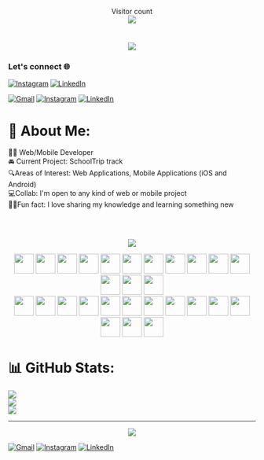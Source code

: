 <p align="center"> 
  Visitor count<br>
  <img src="https://profile-counter.glitch.me/lindex171/count.svg" />
</p>






<h1 align="center" style="color: black;">
    <img src="https://readme-typing-svg.herokuapp.com/?font=Righteous&size=35&center=true&vCenter=true&width=500&height=70&duration=4000&lines=Hi+There!+👋;+I'm+Ibrahima+Dieng!;&color=000000" />
</h1>

### Let's connect 🌐
[![Instagram](https://img.shields.io/badge/Instagram-E4405F?style=for-the-badge&logo=instagram&logoColor=white)](https://www.instagram.com/lindex_dg?igsh=MWx4Z2d1aWQ0eGZwcw==)
[![LinkedIn](https://img.shields.io/badge/LinkedIn-0077B5?style=for-the-badge&logo=linkedin&logoColor=white)](https://www.linkedin.com/in/ibrahima-dieng?utm_source=share&utm_campaign=share_via&utm_content=profile&utm_medium=ios_app)

[![Gmail](https://img.shields.io/badge/Gmail-%23D14836.svg?logo=Gmail&logoColor=white)](mailto:lindex171@gmail.com)
[![Instagram](https://img.shields.io/badge/Instagram-%23E4405F.svg?logo=Instagram&logoColor=white)](https://www.instagram.com/lindex_dg?igsh=MWx4Z2d1aWQ0eGZwcw==) [![LinkedIn](https://img.shields.io/badge/LinkedIn-%230077B5.svg?logo=linkedin&logoColor=white)](https://linkedin.com/in/https://www.linkedin.com/in/ibrahima-dieng?utm_source=share&utm_campaign=share_via&utm_content=profile&utm_medium=ios_app) 


# 💫 About Me:
🧑‍💻 Web/Mobile Developer<br>🚘 Current Project: SchoolTrip track<br>🔍Areas of Interest: Web Applications, Mobile Applications (iOS and Android)<br>💻Collab: I'm open to any kind of web or mobile project<br>🙌🏾Fun fact: I love sharing my knowledge and learning something new


<br/>
<br/>

<p align="center"><img src="https://img.shields.io/badge/Tech%20STACK%20&%20TOOLS-21618C?style=for-the-badge"/></p>

<div align="center">
    <img width="40" src="https://cdn.svgporn.com/logos/html-5.svg"/>
    <img width="40" src="https://cdn.svgporn.com/logos/css-3.svg"/>
    <img width="40" src="https://cdn.svgporn.com/logos/bootstrap.svg"/>
    <img width="40" src="https://cdn.svgporn.com/logos/php.svg"/>
    <img width="40" src="https://cdn.svgporn.com/logos/laravel.svg"/>
    <img width="40" src="https://cdn.svgporn.com/logos/django-icon.svg"/>
    <img width="40" src="https://cdn.svgporn.com/logos/dart.svg"/>
    <img width="40" src="https://cdn.svgporn.com/logos/flutter.svg"/>
    <img width="40" src="https://cdn.svgporn.com/logos/mysql.svg"/>
    <img width="40" src="https://cdn.svgporn.com/logos/docker-icon.svg"/>
    <img width="40" src="https://cdn.svgporn.com/logos/jenkins.svg"/>
    <img width="40" src="https://cdn.svgporn.com/logos/python.svg"/>
    <img width="40" src="https://cdn.svgporn.com/logos/selenium.svg"/>
    <img width="40" src="https://cdn.svgporn.com/logos/react.svg"/>
 </div>
 <div align="center">
    <img width="40" src="https://cdn.svgporn.com/logos/django-icon.svg"/>
    <img width="40" src="https://cdn.svgporn.com/logos/javascript.svg"/>
    <img width="40" src="https://cdn.svgporn.com/logos/react.svg"/>
    <img width="40" src="https://cdn.svgporn.com/logos/nodejs-icon.svg"/>
    <img width="40" src="https://cdn.svgporn.com/logos/arduino.svg"/>
    <img width="40" src="https://cdn.svgporn.com/logos/netlify.svg"/>
    <img width="40" src="https://cdn.svgporn.com/logos/postgresql.svg"/>
    <img width="40" src="https://cdn.svgporn.com/logos/firebase.svg"/>
    <img width="40" src="https://cdn.svgporn.com/logos/java.svg"/>
    <img width="40" src="https://cdn.svgporn.com/logos/tailwindcss-icon.svg"/>
    <img width="40" src="https://cdn.svgporn.com/logos/c-sharp.svg"/>
    <img width="40" src="https://cdn.svgporn.com/logos/oracle.svg"/>
    <img width="40" src="https://cdn.svgporn.com/logos/sass.svg"/>
    <img width="40" src="https://cdn.svgporn.com/logos/heroku.svg"/>
 </div>

# 📊 GitHub Stats:
![](https://github-readme-stats.vercel.app/api?username=lindex171&theme=dark&hide_border=false&include_all_commits=true&count_private=true)<br/>
![](https://github-readme-streak-stats.herokuapp.com/?user=lindex171&theme=dark&hide_border=false)<br/>
![](https://github-readme-stats.vercel.app/api/top-langs/?username=lindex171&theme=dark&hide_border=false&include_all_commits=true&count_private=true&layout=compact)

---


<p align="center"><img src="https://img.shields.io/badge/Social%20Media-21618C?style=for-the-badge"/></p>

[![Gmail](https://img.shields.io/badge/Gmail-%23D14836.svg?logo=Gmail&logoColor=white)](mailto:lindex171@gmail.com)
[![Instagram](https://img.shields.io/badge/Instagram-%23E4405F.svg?logo=Instagram&logoColor=white)](https://instagram.com/https://www.instagram.com/lindex_dg?igsh=MWx4Z2d1aWQ0eGZwcw==) [![LinkedIn](https://img.shields.io/badge/LinkedIn-%230077B5.svg?logo=linkedin&logoColor=white)](https://linkedin.com/in/https://www.linkedin.com/in/ibrahima-dieng?utm_source=share&utm_campaign=share_via&utm_content=profile&utm_medium=ios_app) 






<!-- Proudly created with GPRM ( https://gprm.itsvg.in ) -->
